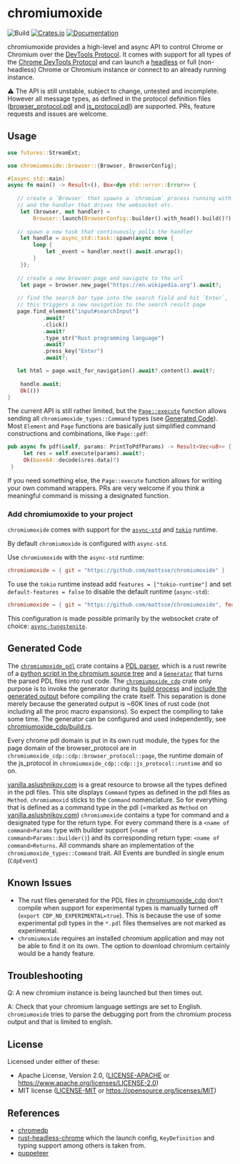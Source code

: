 chromiumoxide
=====================
![Build](https://github.com/mattsse/chromiumoxide/workflows/Continuous%20integration/badge.svg)
[![Crates.io](https://img.shields.io/crates/v/chromiumoxide.svg)](https://crates.io/crates/chromiumoxide)
[![Documentation](https://docs.rs/chromiumoxide/badge.svg)](https://docs.rs/chromiumoxide)

chromiumoxide provides a high-level and async API to control Chrome or Chromium over the [DevTools Protocol](https://chromedevtools.github.io/devtools-protocol/). It comes with support for all types of the [Chrome DevTools Protocol](https://chromedevtools.github.io/devtools-protocol/) and can launch a [headless](https://developers.google.com/web/updates/2017/04/headless-chrome) or full (non-headless) Chrome or Chromium instance or connect to an already running instance.


⚠️ The API is still unstable, subject to change, untested and incomplete. However all message types, as defined in the protocol definition files ([browser_protocol.pdl](chromiumoxide_cdp/browser_protocol.pdl) and [js_protocol.pdl](chromiumoxide_cdp/js_protocol.pdl)) are supported. PRs, feature requests and issues are welcome.


## Usage

```rust
use futures::StreamExt;

use chromiumoxide::browser::{Browser, BrowserConfig};

#[async_std::main]
async fn main() -> Result<(), Box<dyn std::error::Error>> {
    
   // create a `Browser` that spawns a `chromium` process running with UI (`with_head()`, headless is default) 
   // and the handler that drives the websocket etc.
    let (browser, mut handler) =
        Browser::launch(BrowserConfig::builder().with_head().build()?).await?;
    
   // spawn a new task that continuously polls the handler
    let handle = async_std::task::spawn(async move {
        loop {
            let _event = handler.next().await.unwrap();
        }
    });
    
   // create a new browser page and navigate to the url
    let page = browser.new_page("https://en.wikipedia.org").await?;
    
   // find the search bar type into the search field and hit `Enter`,
   // this triggers a new navigation to the search result page
   page.find_element("input#searchInput")
           .await?
           .click()
           .await?
           .type_str("Rust programming language")
           .await?
           .press_key("Enter")
           .await?;

   let html = page.wait_for_navigation().await?.content().await?;
   
    handle.await;
    Ok(())
}
```

The current API is still rather limited, but the [`Page::execute`](src/page.rs) function allows sending all `chromiumoxide_types::Command` types (see [Generated Code](README.md#generated-code)). Most `Element` and `Page` functions are basically just simplified command constructions and combinations, like `Page::pdf`:

```rust
pub async fn pdf(&self, params: PrintToPdfParams) -> Result<Vec<u8>> {
     let res = self.execute(params).await?;
     Ok(base64::decode(&res.data)?)
 }
```

If you need something else, the `Page::execute` function allows for writing your own command wrappers. PRs are very welcome if you think a meaningful command is missing a designated function.

### Add chromiumoxide to your project

`chromiumoxide` comes with support for the [`async-std`](https://github.com/async-rs/async-std) and [`tokio`](https://github.com/tokio-rs/tokio) runtime. 

By default `chromiumoxide` is configured with `async-std`.

Use `chromiumoxide` with the `async-std` runtime:

```toml
chromiumoxide = { git = "https://github.com/mattsse/chromiumoxide" }
```

To use the `tokio` runtime instead add `features = ["tokio-runtime"]` and set `default-features = false` to disable the default runtime (`async-std`):

```toml
chromiumoxide = { git = "https://github.com/mattsse/chromiumoxide", features = ["tokio-runtime"], default-features = false }
```

This configuration is made possible primarily by the websocket crate of choice: [`async-tungstenite`](https://github.com/sdroege/async-tungstenite).

## Generated Code

The [`chromiumoxide_pdl`](chromiumoxide_pdl) crate contains a [PDL parser](chromiumoxide_pdl/src/pdl/parser.rs), which is a rust rewrite of a [python script in the chromium source tree]( https://chromium.googlesource.com/deps/inspector_protocol/+/refs/heads/master/pdl.py) and a [`Generator`](chromiumoxide_pdl/src/build/generator.rs) that turns the parsed PDL files into rust code. The [`chromiumoxide_cdp`](chromiumoxide_cdp) crate only purpose is to invoke the generator during its [build process](chromiumoxide_cdp/build.rs) and [include the generated output](chromiumoxide_cdp/src/lib.rs) before compiling the crate itself. This separation is done merely because the generated output is ~60K lines of rust code (not including all the proc macro expansions). So expect the compiling to take some time.
The generator can be configured and used independently, see [chromiumoxide_cdp/build.rs](chromiumoxide_cdp/build.rs).

Every chrome pdl domain is put in its own rust module, the types for the page domain of the browser_protocol are in `chromiumoxide_cdp::cdp::browser_protocol::page`, the runtime domain of the js_protocol in  `chromiumoxide_cdp::cdp::js_protocol::runtime` and so on.

[vanilla.aslushnikov.com](https://vanilla.aslushnikov.com/) is a great resource to browse all the types defined in the pdl files. This site displays `Command` types as defined in the pdl files as `Method`. `chromiumoxid` sticks to the `Command` nomenclature. So for everything that is defined as a command type in the pdl (=marked as `Method` on [vanilla.aslushnikov.com](https://vanilla.aslushnikov.com/)) `chromiumoxide` contains a type for command and a designated type for the return type. For every command there is a `<name of command>Params` type with builder support (`<name of command>Params::builder()`) and its corresponding return type: `<name of command>Returns`. All commands share an implementation of the `chromiumoxide_types::Command` trait.
All Events are bundled in single enum (`CdpEvent`)
 

## Known Issues

* The rust files generated for the PDL files in [chromiumoxide_cdp](./chromiumoxide_cdp) don't compile when support for experimental types is manually turned off (`export CDP_NO_EXPERIMENTAL=true`). This is because the use of some experimental pdl types in the `*.pdl` files themselves are not marked as experimental.
* `chromiumoxide` requires an installed chromium application and may not be able to find it on its own. The option to download chromium certainly would be a handy feature.

## Troubleshooting

Q: A new chromium instance is being launched but then times out.

A: Check that your chromium language settings are set to English. `chromiumoxide` tries to parse the debugging port from the chromium process output and that is limited to english.

## License

Licensed under either of these:

 * Apache License, Version 2.0, ([LICENSE-APACHE](LICENSE-APACHE) or
   https://www.apache.org/licenses/LICENSE-2.0)
 * MIT license ([LICENSE-MIT](LICENSE-MIT) or
   https://opensource.org/licenses/MIT)
   

## References

* [chromedp](https://github.com/chromedp/chromedp)
* [rust-headless-chrome](https://github.com/Edu4rdSHL/rust-headless-chrome) which the launch config, `KeyDefinition` and typing support among others is taken from.
* [puppeteer](https://github.com/puppeteer/puppeteer)